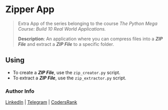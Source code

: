 # Zipper App

> Extra App of the series belonging to the course *The Python Mega Course: Build 10 Real World Applications.*
>
> **Description**:
> An application where you can compress files into a ***ZIP File*** and extract a ***ZIP File*** to a specific folder.

## Using

- To create a ***ZIP File***, use the `zip_creator.py` script.
- To extract a ***ZIP File***, use the `zip_extractor.py` script.

### Author Info

[LinkedIn](https://www.linkedin.com/in/adejonghm/) | [Telegram](https://t.me/adejonghm) | [CodersRank](https://profile.codersrank.io/user/adejonghm/)
